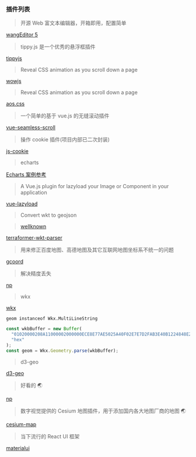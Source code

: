 <!--
 * @Descripttion:
 * @version:
 * @Author: zl
 * @Date: 2022-06-08 17:20:46
 * @LastEditors: zl
 * @LastEditTime: 2022-11-17 09:48:08
-->

### 插件列表


> 开源 Web 富文本编辑器，开箱即用，配置简单

[wangEditor 5](https://www.wangeditor.com/)


> tippy.js 是一个优秀的悬浮框插件

[tippyjs](https://atomiks.github.io/tippyjs/)

> Reveal CSS animation as you scroll down a page

[wowjs](https://wowjs.uk/)

> Reveal CSS animation as you scroll down a page

[aos.css](https://michalsnik.github.io/aos/)

> 一个简单的基于 vue.js 的无缝滚动插件

[vue-seamless-scroll](https://chenxuan0000.github.io/vue-seamless-scroll/zh/)

> 操作 cookie 插件(项目内部已二次封装)

[js-cookie](https://github.com/js-cookie/js-cookie)

> echarts

[Echarts 案例参考](https://madeapie.com)

> A Vue.js plugin for lazyload your Image or Component in your application

[vue-lazyload](https://github.com/hilongjw/vue-lazyload)

> Convert wkt to geojson

> [wellknown](https://www.npmjs.com/package/wellknown)

[terraformer-wkt-parser]()

> 用来修正百度地图、高德地图及其它互联网地图坐标系不统一的问题

[gcoord](https://github.com/hujiulong/gcoord)

> 解决精度丢失

[np](https://www.npmjs.com/package/number-precision)

> wkx

[wkx](https://www.npmjs.com/package/wkx)

`geom instanceof Wkx.MultiLineString`

```javascript
const wkbBuffer = new Buffer(
  "01020000208A11000002000000ECE8E77AE5025A40F02E7E7D2FAB3E40B1224848E2025A402B32789735AB3E40",
  "hex"
);
const geom = Wkx.Geometry.parse(wkbBuffer);
```

> d3-geo

[d3-geo]()

> 好看的 🌏

[np](https://cobe.vercel.app)

> 数字视觉提供的 Cesium 地图插件，用于添加国内各大地图厂商的地图 🌏

[cesium-map](https://github.com/xesxz/cesium-map)

> 当下流行的 React UI 框架

[materialui](https://mui.com/zh/)
